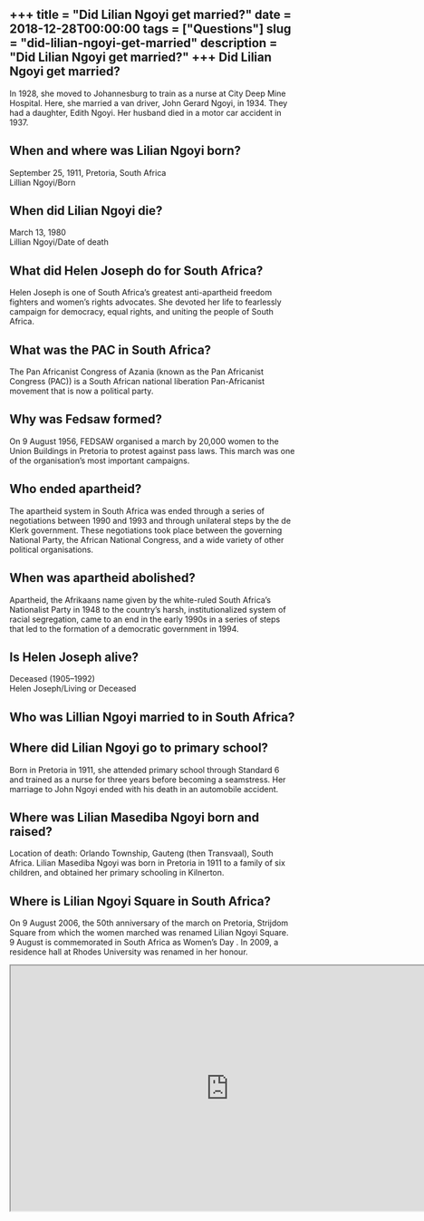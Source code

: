 +++
title = "Did Lilian Ngoyi get married?"
date = 2018-12-28T00:00:00
tags = ["Questions"]
slug = "did-lilian-ngoyi-get-married"
description = "Did Lilian Ngoyi get married?"
+++
Did Lilian Ngoyi get married?
-----------------------------

In 1928, she moved to Johannesburg to train as a nurse at City Deep Mine Hospital. Here, she married a van driver, John Gerard Ngoyi, in 1934. They had a daughter, Edith Ngoyi. Her husband died in a motor car accident in 1937.

When and where was Lilian Ngoyi born?
-------------------------------------

September 25, 1911, Pretoria, South Africa  
Lillian Ngoyi/Born

When did Lilian Ngoyi die?
--------------------------

March 13, 1980  
Lillian Ngoyi/Date of death

What did Helen Joseph do for South Africa?
------------------------------------------

Helen Joseph is one of South Africa’s greatest anti-apartheid freedom fighters and women’s rights advocates. She devoted her life to fearlessly campaign for democracy, equal rights, and uniting the people of South Africa.

What was the PAC in South Africa?
---------------------------------

The Pan Africanist Congress of Azania (known as the Pan Africanist Congress (PAC)) is a South African national liberation Pan-Africanist movement that is now a political party.

Why was Fedsaw formed?
----------------------

On 9 August 1956, FEDSAW organised a march by 20,000 women to the Union Buildings in Pretoria to protest against pass laws. This march was one of the organisation’s most important campaigns.

Who ended apartheid?
--------------------

The apartheid system in South Africa was ended through a series of negotiations between 1990 and 1993 and through unilateral steps by the de Klerk government. These negotiations took place between the governing National Party, the African National Congress, and a wide variety of other political organisations.

When was apartheid abolished?
-----------------------------

Apartheid, the Afrikaans name given by the white-ruled South Africa’s Nationalist Party in 1948 to the country’s harsh, institutionalized system of racial segregation, came to an end in the early 1990s in a series of steps that led to the formation of a democratic government in 1994.

Is Helen Joseph alive?
----------------------

Deceased (1905–1992)  
Helen Joseph/Living or Deceased

Who was Lillian Ngoyi married to in South Africa?
-------------------------------------------------

Where did Lilian Ngoyi go to primary school?
--------------------------------------------

Born in Pretoria in 1911, she attended primary school through Standard 6 and trained as a nurse for three years before becoming a seamstress. Her marriage to John Ngoyi ended with his death in an automobile accident.

Where was Lilian Masediba Ngoyi born and raised?
------------------------------------------------

Location of death: Orlando Township, Gauteng (then Transvaal), South Africa. Lilian Masediba Ngoyi was born in Pretoria in 1911 to a family of six children, and obtained her primary schooling in Kilnerton.

Where is Lilian Ngoyi Square in South Africa?
---------------------------------------------

On 9 August 2006, the 50th anniversary of the march on Pretoria, Strijdom Square from which the women marched was renamed Lilian Ngoyi Square. 9 August is commemorated in South Africa as Women’s Day . In 2009, a residence hall at Rhodes University was renamed in her honour.

<iframe allow="accelerometer; autoplay; clipboard-write; encrypted-media; gyroscope; picture-in-picture" allowfullscreen="" class="__youtube_prefs__  epyt-is-override  no-lazyload" data-no-lazy="1" data-origheight="433" data-origwidth="770" data-skipgform_ajax_framebjll="" height="433" id="_ytid_16443" loading="lazy" src="https://www.youtube.com/embed/xPKUqD6HiqA?enablejsapi=1&autoplay=0&cc_load_policy=0&cc_lang_pref=&iv_load_policy=1&loop=0&modestbranding=0&rel=1&fs=1&playsinline=0&autohide=2&theme=dark&color=red&controls=1&" title="YouTube player" width="770"></iframe>